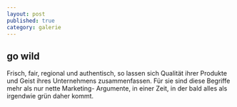 ```yaml
---
layout: post
published: true
category: galerie
---
```


## go wild

Frisch, fair, regional und authentisch, so lassen sich Qualität ihrer Produkte und Geist ihres Unternehmens zusammenfassen. Für sie sind diese Begriffe mehr als nur nette Marketing- Argumente, in einer Zeit, in der bald alles als irgendwie grün daher kommt.

